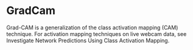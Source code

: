# GradCam
Grad-CAM is a generalization of the class activation mapping (CAM) technique. For activation mapping techniques on live webcam data, see Investigate Network Predictions Using Class Activation Mapping. 
